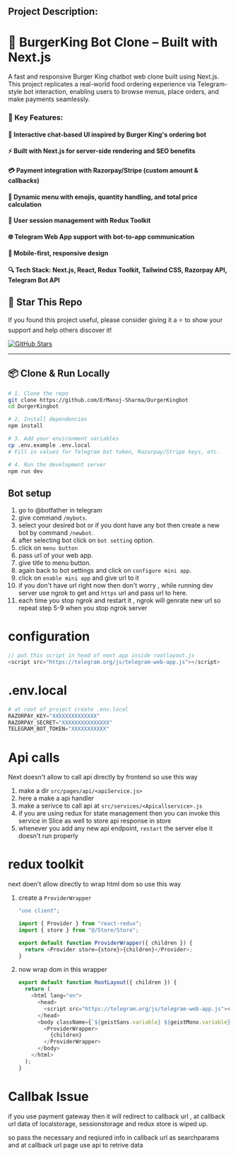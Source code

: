 
## Project Description:

# 🚀 BurgerKing Bot Clone – Built with Next.js

A fast and responsive Burger King chatbot web clone built using Next.js. This project replicates a real-world food ordering experience via Telegram-style bot interaction, enabling users to browse menus, place orders, and make payments seamlessly.

### 🔹 Key Features:

#### 🧠 Interactive chat-based UI inspired by Burger King's ordering bot
#### ⚡ Built with Next.js for server-side rendering and SEO benefits
#### 💳 Payment integration with Razorpay/Stripe (custom amount & callbacks)
#### 🍔 Dynamic menu with emojis, quantity handling, and total price calculation
#### 🔐 User session management with Redux Toolkit
#### 🌐 Telegram Web App support with bot-to-app communication
#### 📱 Mobile-first, responsive design
#### 🔍 Tech Stack: Next.js, React, Redux Toolkit, Tailwind CSS, Razorpay API, Telegram Bot API

## 🌟 Star This Repo

If you found this project useful, please consider giving it a ⭐️ to show your support and help others discover it!

[![GitHub Stars](https://img.shields.io/github/stars/ErManoj-Sharma/DurgerKingbot?style=social)](https://github.com/ErManoj-Sharma/DurgerKingbot)

---

## 📦 Clone & Run Locally

```bash
# 1. Clone the repo
git clone https://github.com/ErManoj-Sharma/DurgerKingbot
cd DurgerKingbot

# 2. Install dependencies
npm install

# 3. Add your environment variables
cp .env.example .env.local
# Fill in values for Telegram bot token, Razorpay/Stripe keys, etc.

# 4. Run the development server
npm run dev
```
## Bot setup
1. go to @botfather in telegram 
2. give command `/mybots`.
3. select your desired bot or if you dont have any bot then create a new bot by command `/newbot`.
4. after selecting bot click on `bot setting` option.
5. click on `menu button`
6. pass url of your web app.
7. give title to menu button.
8. again back to bot settings and click on `configure mini app`.
9. click on `enable mini app` and give url to it 
10. if you don't have url right now then don't worry , while running dev server use ngrok to get and `https` url and pass url to here.
11. each time you stop ngrok and restart it , ngrok will genrate new url so repeat step 5-9 when you stop ngrok server

# configuration
```javascript
// put this script in head of next app inside rootlayout.js
<script src="https://telegram.org/js/telegram-web-app.js"></script>
``` 

# .env.local
```python
# at root of project create .env.local 
RAZORPAY_KEY="XXXXXXXXXXXXXX"
RAZORPAY_SECRET="XXXXXXXXXXXXXXX"
TELEGRAM_BOT_TOKEN="XXXXXXXXXXX"
```
# Api calls
Next doesn't allow to call api directly by frontend
so use this way 
1. make a dir `src/pages/api/<apiService.js>`
2. here a make a api handler 
3. make a serivce to call api at `src/services/<Apicallservice>.js` 
4. if you are using redux for state management then you can invoke this service in Slice as well to store api response in store
5. whenever you add any new api endpoint, `restart` the server else it doesn't run properly

# redux toolkit 
next doen't allow directly to wrap html dom 
so use this way
1. create a `ProviderWrapper`
   ```js
   "use client";
   
   import { Provider } from "react-redux";
   import { store } from "@/Store/Store";
   
   export default function ProviderWrapper({ children }) {
     return <Provider store={store}>{children}</Provider>;
   }
   ```
2. now wrap dom in this wrapper
   ```js
   export default function RootLayout({ children }) {
     return (
       <html lang="en">
         <head>
           <script src="https://telegram.org/js/telegram-web-app.js"></script>
         </head>
         <body className={`${geistSans.variable} ${geistMono.variable} antialiased`}>
           <ProviderWrapper>
             {children}
           </ProviderWrapper>
         </body>
       </html>
     );
   }
   ```
# Callbak Issue
if you use payment gateway then it will redirect to callback url 
, at callback url data of localstorage, sessionstorage and redux store is wiped up. 

so pass the necessary and reqiured info in callback url as searchparams and at callback url page use api to retrive data